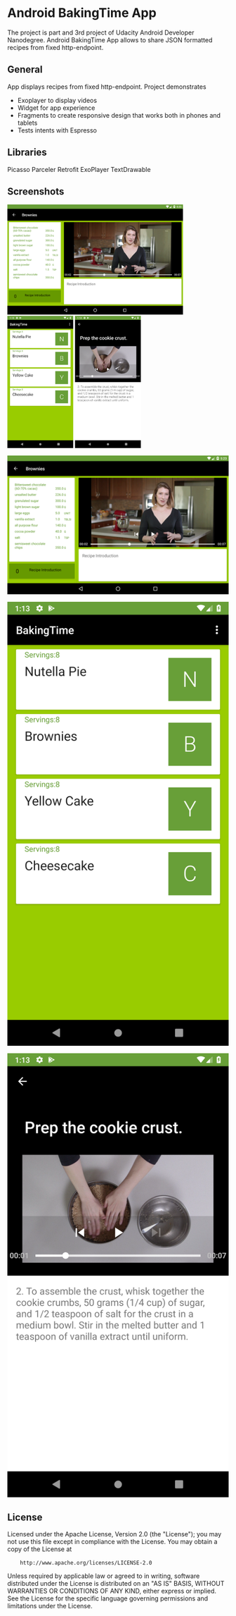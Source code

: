 # Android BakingTime App

The project is part and 3rd project of Udacity Android Developer
Nanodegree. Android BakingTime App allows to share JSON formatted
recipes from fixed http-endpoint.

## General

App displays recipes from fixed http-endpoint. Project demonstrates
* Exoplayer to display videos
* Widget for app experience
* Fragments to create responsive design that works both in phones and
  tablets
* Tests intents with Espresso


## Libraries

Picasso Parceler Retrofit ExoPlayer TextDrawable


## Screenshots

<img src="images/screenshot-14.23.50.444.png" width="400">

<img src="images/screenshot-13.13.26.451.png" width="150">

<img src="images/screenshot-13.13.51.631.png" width="150">

![](images/screenshot-14.23.50.444.png)

![](images/screenshot-13.13.26.451.png)

![](images/screenshot-13.13.51.631.png)


## License

Licensed under the Apache License, Version 2.0 (the "License"); you may
not use this file except in compliance with the License. You may obtain
a copy of the License at

        http://www.apache.org/licenses/LICENSE-2.0

Unless required by applicable law or agreed to in writing, software
distributed under the License is distributed on an "AS IS" BASIS,
WITHOUT WARRANTIES OR CONDITIONS OF ANY KIND, either express or implied.
See the License for the specific language governing permissions and
limitations under the License.